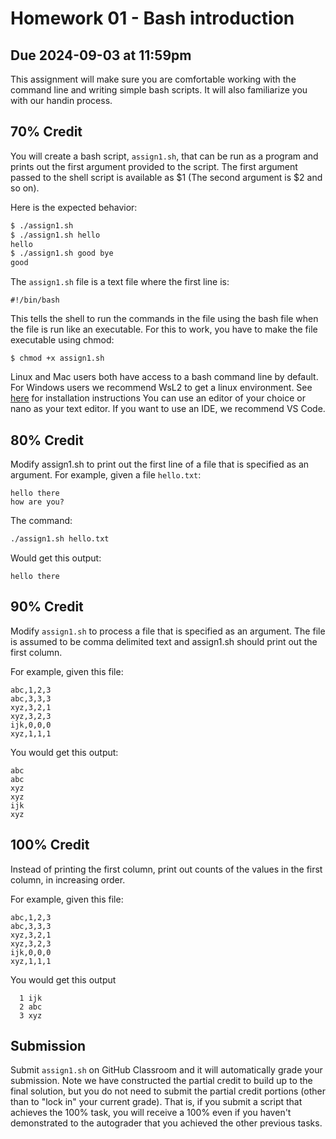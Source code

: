# Homework 01 - Bash introduction

## Due 2024-09-03 at 11:59pm

This assignment will make sure you are comfortable working with the command line and writing simple bash scripts. It will also familiarize you with our handin process.
 

## 70% Credit

You will create a bash script, `assign1.sh`, that can be run as a program and prints out the first argument provided to the script. The first argument passed to the shell script is available as $1 (The second argument is $2 and so on).

Here is the expected behavior:

```bash
$ ./assign1.sh 
$ ./assign1.sh hello
hello
$ ./assign1.sh good bye
good
```

The `assign1.sh` file is a text file where the first line is:

`#!/bin/bash`  

This tells the shell to run the commands in the file using the bash file when the file is run like an executable.
For this to work, you have to make the file executable using chmod:

`$ chmod +x assign1.sh`  

Linux and Mac users both have access to a bash command line by default. For Windows users we recommend WsL2 to get a linux environment. See [here](https://docs.microsoft.com/en-us/windows/wsl/install-win10) for installation instructions You can use an editor of your choice or nano as your text editor. If you want to use an IDE, we recommend VS Code. 


## 80% Credit

Modify assign1.sh to print out the first line of a file that is specified as an argument. For example, given a file `hello.txt`:

```
hello there
how are you?
```

The command:

```bash
./assign1.sh hello.txt
```

Would get this output:

```
hello there
```


## 90% Credit

Modify `assign1.sh` to process a file that is specified as an argument. The file is assumed to be comma delimited text and assign1.sh should print out the first column.

For example, given this file:

```
abc,1,2,3
abc,3,3,3
xyz,3,2,1
xyz,3,2,3
ijk,0,0,0
xyz,1,1,1
```

You would get this output:

```
abc
abc
xyz
xyz
ijk
xyz
```

## 100% Credit

Instead of printing the first column, print out counts of the values in the first column, in increasing order.

For example, given this file:

```
abc,1,2,3
abc,3,3,3
xyz,3,2,1
xyz,3,2,3
ijk,0,0,0
xyz,1,1,1
```

You would get this output

```
  1 ijk
  2 abc
  3 xyz
```

## Submission

Submit `assign1.sh` on GitHub Classroom and it will automatically grade your submission.  Note we have constructed the partial credit to build up to the final solution, but you do not need to submit the partial credit portions (other than to "lock in" your current grade).  That is, if you submit a script that achieves the 100% task, you will receive a 100% even if you haven't demonstrated to the autograder that you achieved the other previous tasks.